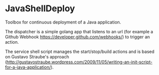 JavaShellDeploy
===============

Toolbox for continuous deployment of a Java application.

The dispatcher is a simple golang app that listens to an url (for example a Github Webhook https://developer.github.com/webhooks/) to trigger an action.

The service shell script manages the start/stop/build actions and is based on Gustavo Straube's approach (http://gustavostraube.wordpress.com/2009/11/05/writing-an-init-script-for-a-java-application/).